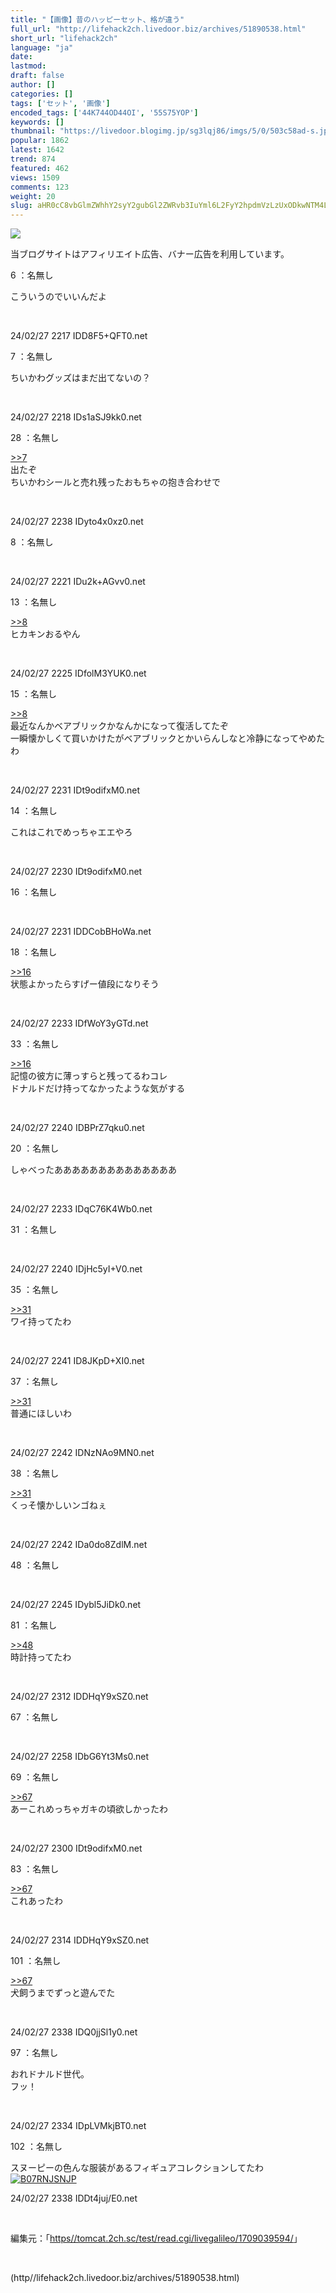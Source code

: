 ```yaml
---
title: "【画像】昔のハッピーセット、格が違う"
full_url: "http://lifehack2ch.livedoor.biz/archives/51890538.html"
short_url: "lifehack2ch"
language: "ja"
date: 
lastmod: 
draft: false
author: []
categories: []
tags: ['セット', '画像']
encoded_tags: ['44K744OD44OI', '55S75YOP']
keywords: []
thumbnail: "https://livedoor.blogimg.jp/sg3lqj86/imgs/5/0/503c58ad-s.jpg"
popular: 1862
latest: 1642
trend: 874
featured: 462
views: 1509
comments: 123
weight: 20
slug: aHR0cC8vbGlmZWhhY2syY2gubGl2ZWRvb3IuYml6L2FyY2hpdmVzLzUxODkwNTM4Lmh0bWw=
---
```


![](https://livedoor.blogimg.jp/sg3lqj86/imgs/5/0/503c58ad-s.jpg)

<div><p>当ブログサイトはアフィリエイト広告、バナー広告を利用しています。</p><p class='t_name'>6 ：名無し</p> <p class='r2'>こういうのでいいんだよ </p><br><p>24/02/27 2217 IDD8F5+QFT0.net</p> <p class='t_name'>7 ：名無し</p> <p class='r4'>ちいかわグッズはまだ出てないの？ </p><br><p>24/02/27 2218 IDs1aSJ9kk0.net</p> <p class='t_name_res'>28 ：名無し</p> <p class='r4'><a href='#res_7'>>>7</a> <br> 出たぞ <br> ちいかわシールと売れ残ったおもちゃの抱き合わせで </p><br><p>24/02/27 2238 IDyto4x0xz0.net</p> <p class='t_name'>8 ：名無し</p> <br><p>24/02/27 2221 IDu2k+AGvv0.net</p> <p class='t_name_res'>13 ：名無し</p> <p class='r4'><a href='#res_8'>>>8</a> <br> ヒカキンおるやん </p><br><p>24/02/27 2225 IDfolM3YUK0.net</p> <p class='t_name_res'>15 ：名無し</p> <p class='r4'><a href='#res_8'>>>8</a> <br> 最近なんかベアブリックかなんかになって復活してたぞ <br> 一瞬懐かしくて買いかけたがベアブリックとかいらんしなと冷静になってやめたわ </p><br><p>24/02/27 2231 IDt9odifxM0.net</p> <p class='t_name'>14 ：名無し</p> <p class='r4'>これはこれでめっちゃエエやろ </p><br><p>24/02/27 2230 IDt9odifxM0.net</p> <p class='t_name'>16 ：名無し</p> <br><p>24/02/27 2231 IDDCobBHoWa.net</p> <p class='t_name_res'>18 ：名無し</p> <p class='r4'><a href='#res_16'>>>16</a> <br> 状態よかったらすげー値段になりそう </p><br><p>24/02/27 2233 IDfWoY3yGTd.net</p> <p class='t_name_res'>33 ：名無し</p> <p class='r4'><a href='#res_16'>>>16</a> <br> 記憶の彼方に薄っすらと残ってるわコレ <br> ドナルドだけ持ってなかったような気がする </p><br><p>24/02/27 2240 IDBPrZ7qku0.net</p> <p class='t_name'>20 ：名無し</p> <p class='r4'>しゃべったああああああああああああああ </p><br><p>24/02/27 2233 IDqC76K4Wb0.net</p> <p class='t_name'>31 ：名無し</p> <br><p>24/02/27 2240 IDjHc5yI+V0.net</p> <p class='t_name_res'>35 ：名無し</p> <p class='r4'><a href='#res_31'>>>31</a> <br> ワイ持ってたわ </p><br><p>24/02/27 2241 ID8JKpD+XI0.net</p> <p class='t_name_res'>37 ：名無し</p> <p class='r4'><a href='#res_31'>>>31</a> <br> 普通にほしいわ </p><br><p>24/02/27 2242 IDNzNAo9MN0.net</p> <p class='t_name_res'>38 ：名無し</p> <p class='r4'><a href='#res_31'>>>31</a> <br> くっそ懐かしいンゴねぇ </p><br><p>24/02/27 2242 IDa0do8ZdlM.net</p> <p class='t_name'>48 ：名無し</p> <br><p>24/02/27 2245 IDybl5JiDk0.net</p> <p class='t_name_res'>81 ：名無し</p> <p class='r4'><a href='#res_48'>>>48</a> <br> 時計持ってたわ </p><br><p>24/02/27 2312 IDDHqY9xSZ0.net</p> <p class='t_name'>67 ：名無し</p> <br><p>24/02/27 2258 IDbG6Yt3Ms0.net</p> <p class='t_name_res'>69 ：名無し</p> <p class='r4'><a href='#res_67'>>>67</a> <br> あーこれめっちゃガキの頃欲しかったわ </p><br><p>24/02/27 2300 IDt9odifxM0.net</p> <p class='t_name_res'>83 ：名無し</p> <p class='r4'><a href='#res_67'>>>67</a> <br> これあったわ </p><br><p>24/02/27 2314 IDDHqY9xSZ0.net</p> <p class='t_name_res'>101 ：名無し</p> <p class='r4'><a href='#res_67'>>>67</a> <br> 犬飼うまでずっと遊んでた </p><br><p>24/02/27 2338 IDQ0jjSl1y0.net</p> <p class='t_name'>97 ：名無し</p> <p class='r4'>おれドナルド世代。 <br> フッ！ </p><br><p>24/02/27 2334 IDpLVMkjBT0.net</p> <p class='t_name'>102 ：名無し</p> <p class='r2'>スヌーピーの色んな服装があるフィギュアコレクションしてたわ<br><a href='https//www.amazon.co.jp/dp/B07RNJSNJP/?tag=nishiky24-22' target='_blank'><img src='https//m.media-amazon.com/images/I/41wIED92BhL._SL500_.jpg' alt='B07RNJSNJP' border='0'></a> </p><p>24/02/27 2338 IDDt4juj/E0.net</p> <br><p class='p_url'>編集元：「<a href='https//tomcat.2ch.sc/test/read.cgi/livegalileo/1709039594/' target='_blank'>https//tomcat.2ch.sc/test/read.cgi/livegalileo/1709039594/</a>」</p> <br clear='all'></div>

(http//lifehack2ch.livedoor.biz/archives/51890538.html)
